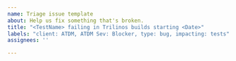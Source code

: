 ```yaml
---
name: Triage issue template
about: Help us fix something that's broken.
title: "<TestName> failing in Trilinos builds starting <Date>"
labels: "client: ATDM, ATDM Sev: Blocker, type: bug, impacting: tests"
assignees: ''

---
```


